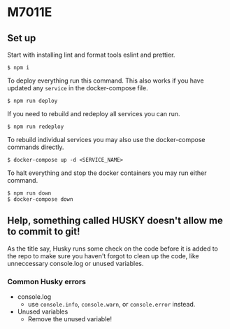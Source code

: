 # M7011E

## Set up

Start with installing lint and format tools eslint and prettier.

```console
$ npm i
```

To deploy everything run this command. This also works if you have updated any `service` in the docker-compose file.

```console
$ npm run deploy
```

If you need to rebuild and redeploy all services you can run.

```console
$ npm run redeploy
```

To rebuild individual services you may also use the docker-compose commands directly.

```console
$ docker-compose up -d <SERVICE_NAME>
```

To halt everything and stop the docker containers you may run either command.

```console
$ npm run down
$ docker-compose down
```

## Help, something called HUSKY doesn't allow me to commit to git!

As the title say, Husky runs some check on the code before it is added to the repo to make sure you haven't forgot to clean up the code, like unneccessary console.log or unused variables.

### Common Husky errors

-   console.log
    -   use `console.info`, `console.warn`, or `console.error` instead.
-   Unused variables
    -   Remove the unused variable!
